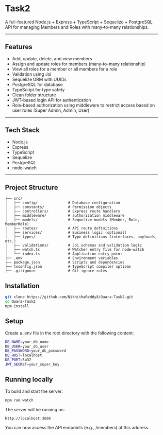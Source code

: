 # Task2

A full-featured Node.js + Express + TypeScript + Sequelize + PostgreSQL API for managing Members and Roles with many-to-many relationships.

---

##  Features

- Add, update, delete, and view members
- Assign and update roles for members (many-to-many relationship)
- View all roles for a member or all members for a role
- Validation using Joi
- Sequelize ORM with UUIDs
- PostgreSQL for database
- TypeScript for type safety
- Clean folder structure 
- JWT-based login API for authentication
- Role-based authorization using middleware to restrict access
  based on user roles (Super Admin, Admin, User)
---

##  Tech Stack

- Node.js
- Express
- TypeScript
- Sequelize
- PostgreSQL
- node-watch 

---
##  Project Structure

```
├── src/
│   ├── config/              # Database configuration
│   ├── constants/           # Permission objects
│   ├── controllers/         # Express route handlers
│   ├── middleware/          # authorization middleware
│   ├── models/              # Sequelize models (Member, Role, MemberRole)
│   ├── routes/              # API route definitions
│   ├── services/            # Business logic (optional)
│   ├── types/               # Type definitions (interfaces, payloads, etc.)
│   ├── validations/         # Joi schemas and validation logic
│   ├── watch.ts             # Watcher entry file for node-watch
│   └── index.ts             # Application entry point
├── .env                     # Environment variables
├── package.json             # Scripts and dependencies
├── tsconfig.json            # TypeScript compiler options
├── .gitignore               # Git ignore rules
```

## Installation

```bash
git clone https://github.com/NikhithaReddy8/Quara-Task2.git
cd Quara-Task2
npm install
```

## Setup

Create a .env file in the root directory with the following content:

```bash
DB_NAME=your_db_name
DB_USER=your_db_user
DB_PASSWORD=your_db_password
DB_HOST=localhost
DB_PORT=5432
JWT_SECRET=your_super_key
```

## Running locally

To build and start the server:

```bash
npm run watch
```
The server will be running on:

```bash
http://localhost:3000
```
You can now access the API endpoints (e.g., /members) at this address.
